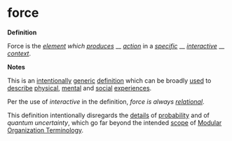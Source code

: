 # force

**Definition**

Force is the [_element_](https://github.com/gcassel/Modular-Organization-Terminology/blob/master/terms/element.md) _which_ [_produces_](https://github.com/gcassel/Modular-Organization-Terminology/blob/master/terms/produce.md) __ [_action_](https://github.com/gcassel/Modular-Organization-Terminology/blob/master/terms/act.md) in a [_specific_](https://github.com/gcassel/Modular-Organization-Terminology/blob/master/terms/specific.md) __ [_interactive_](https://github.com/gcassel/Modular-Organization-Terminology/blob/master/terms/interactive.md) __ [_context_](https://github.com/gcassel/Modular-Organization-Terminology/blob/master/terms/context.md).

**Notes**

This is an [intentionally](https://github.com/gcassel/Modular-Organization-Terminology/blob/master/terms/intend.md) [generic](https://github.com/gcassel/Modular-Organization-Terminology/blob/master/terms/generic.md) [definition](https://github.com/gcassel/Modular-Organization-Terminology/blob/master/terms/define.md) which can be broadly [used](https://github.com/gcassel/Modular-Organization-Terminology/blob/master/terms/use.md) to [describe](https://github.com/gcassel/Modular-Organization-Terminology/blob/master/terms/describe.md) [physical](https://github.com/gcassel/Modular-Organization-Terminology/blob/master/terms/physical.md), [mental](https://github.com/gcassel/Modular-Organization-Terminology/blob/master/terms/mental.md) and [social](https://github.com/gcassel/Modular-Organization-Terminology/blob/master/terms/social.md) [experiences](https://github.com/gcassel/Modular-Organization-Terminology/blob/master/terms/experience.md).

Per the use of _interactive_ in the definition, _force is always_ [_relational_](https://github.com/gcassel/Modular-Organization-Terminology/blob/master/terms/relate.md).

This definition intentionally disregards the [details](https://github.com/gcassel/Modular-Organization-Terminology/blob/master/terms/detail.md) of [probability](https://github.com/gcassel/Modular-Organization-Terminology/blob/master/terms/probability.md) and of _quantum uncertainty_, which go far beyond the intended [scope](https://github.com/gcassel/Modular-Organization-Terminology/blob/master/terms/scope.md) of [Modular Organization Terminology](https://github.com/gcassel/Modular-Organization-Terminology/).
